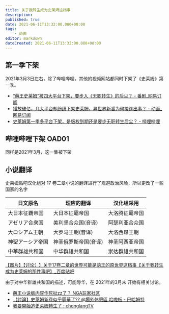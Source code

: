 ```yaml
---
title: 关于我转生成为史莱姆这档事
description:
published: true
date: 2021-06-11T13:32:00.080+08:00
tags:
    - 动画
editor: markdown
dateCreated: 2021-06-11T13:32:00.080+08:00
---
```


## 第一季下架

2021年3月3日左右，除了哔哩哔哩，其他的视频网站都同时下架了《史莱姆》第一季。

+ [“萌王史莱姆”被四大平台下架，要步入《无职转生》的后尘？ - 番剧_网易订阅](https://web.archive.org/web/20210611100238/https://www.163.com/dy/article/G45EB1VE05353EKV.html)
+ [播放破亿，几大平台却纷纷下架史莱姆，异世界新番为何接连出事？ - 动画_网易订阅](https://web.archive.org/web/20210611101755/https://www.163.com/dy/article/G470B3A60529V3RH.html)
+ [史莱姆第一季多平台下架，是版权到期还是要步无职转生后尘？ - 哔哩哔哩](https://archive.is/I08XA "https://www.bilibili.com/read/cv10116334/")

## 哔哩哔哩下架 OAD01

同样是2021年3月，这一集被下架

## 小说翻译

史莱姆贴吧汉化组对 17 卷二章小说的翻译进行了规避政治风险，所以更改了一些国家的名字

| 日文原名         | 理应的翻译            | 汉化组采用     |
| ---------------- | -------------------- | -------------- |
| 大日本征覇帝国   | 大日本征霸帝国       | 大洛腾征霸帝国 |
| アゼリア合衆国   | 美利坚合众国(音译)   | 阿瑟利亚合众国 |
| 大ロシアム王朝   | 大罗马王朝(音译)     | 大洛西昂王朝   |
| 神聖アーシア帝国 | 神圣俄罗斯帝国(音译) | 神圣阿西亚帝国 |
| 中華群雄共和国   | 中华群雄共和国       | 崇达群雄共和国 |

[【图片】【讨论氵】关于17卷二章的世界可能是萌王的原世界这档事【关于我转生成为史莱姆的那件事吧】_百度贴吧](https://web.archive.org/web/20210611111807/https://tieba.baidu.com/p/7229008971)

由于对中华群雄共和国的描述，可能辱华，在 2021年的3月末 开始有相关讨论。

+ [萌王小说版内容作死扯zz了？ NGA玩家社区](https://archive.is/cp3iv "https://bbs.nga.cn/read.php?tid=26043550")
+ [【討論】史萊姆新卷似乎辱華了?? @場外休憩區 哈啦板 - 巴哈姆特](https://web.archive.org/web/20210611110010/https://forum.gamer.com.tw/C.php?bsn=60076&snA=6235873)
+ [我要開始追史萊姆轉生了 : chonglangTV](https://web.archive.org/web/20210611131803/https://old.reddit.com/r/chonglangTV/comments/mdfx76/%E6%88%91%E8%A6%81%E9%96%8B%E5%A7%8B%E8%BF%BD%E5%8F%B2%E8%90%8A%E5%A7%86%E8%BD%89%E7%94%9F%E4%BA%86/)
